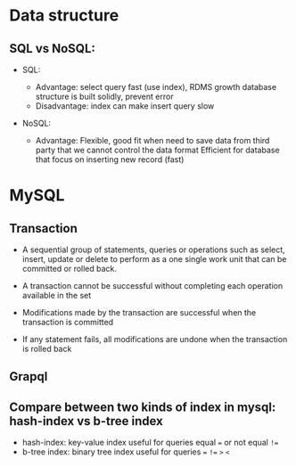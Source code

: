 # Data structure
## SQL vs NoSQL:
  - SQL:
      * Advantage: select query fast (use index), RDMS growth
        database structure is built solidly, prevent error
      * Disadvantage: index can make insert query slow

  - NoSQL:
      * Advantage:
          Flexible, good fit when need to save data from third party that we cannot control the data format
          Efficient for database that focus on inserting new record (fast)

# MySQL
## Transaction 
  * A sequential group of statements, queries or operations such as select, insert, update or delete 
  to perform as a one single work unit that can be committed or rolled back.

  * A transaction cannot be successful without completing each operation available in the set

  * Modifications made by the transaction are successful when the transaction is committed

  * If any statement fails, all modifications are undone when the transaction is rolled back

## Grapql


## Compare between two kinds of index in mysql: hash-index vs b-tree index
- hash-index: key-value index
  useful for queries equal `=` or not equal `!=`
- b-tree index: binary tree index
  useful for queries `=` `!=` `>` `<`

